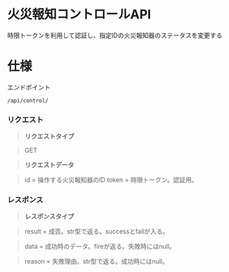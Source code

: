 # 火災報知コントロールAPI
時限トークンを利用して認証し、指定IDの火災報知器のステータスを変更する

# 仕様
エンドポイント
```
/api/control/
```
### リクエスト
> __リクエストタイプ__

> GET

> __リクエストデータ__

> id = 操作する火災報知器のID
> token = 時限トークン。認証用。

### レスポンス
> __レスポンスタイプ__

> result = 成否。str型で返る。successとfailが入る。

> data = 成功時のデータ。fireが返る。失敗時にはnull。

> reason = 失敗理由。str型で返る。成功時にはnull。